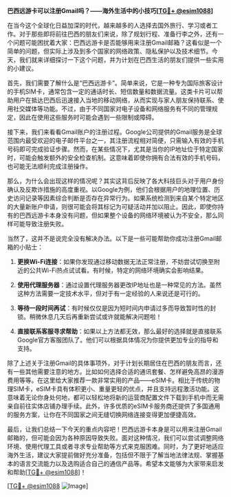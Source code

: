 **巴西远游卡可以注册Gmail吗？——海外生活中的小技巧[[TG💪+ @esim1088](https://t.me/s/esim1088)]**

在当今这个全球化日益加深的时代，越来越多的人选择去国外旅行、学习或者工作。对于那些即将前往巴西的朋友们来说，除了规划行程、准备行李之外，还有一个问题可能困扰着大家：巴西远游卡是否能够用来注册Gmail邮箱？这看似是一个简单的问题，但实际上涉及到多个国家的网络政策、隐私保护以及技术细节。今天，我们就来详细探讨一下这个问题，并为计划在巴西生活的朋友们提供一些实用的小建议。

首先，我们需要了解什么是“巴西远游卡”。简单来说，它是一种专为国际旅客设计的手机SIM卡，通常包含一定的通话时长、短信数量和数据流量。这类卡片可以帮助用户在抵达巴西后迅速接入当地的移动网络，从而实现与家人朋友保持联系、使用社交媒体等功能。不过，由于不同国家对电子设备和网络服务有不同的管理规定，因此在使用这些服务时可能会遇到一些限制或障碍。

接下来，我们来看看Gmail账户的注册过程。Google公司提供的Gmail服务是全球范围内最受欢迎的电子邮件平台之一，其注册流程相对简便，只需输入有效的手机号码即可完成验证步骤。然而，在某些情况下，尤其是当你的IP地址位于特定国家时，可能会触发额外的安全检查机制。这意味着即使你拥有合法有效的手机号码，也可能无法顺利完成注册操作。

那么，为什么会出现这样的情况呢？其实这背后反映了各大科技巨头对于用户身份确认及反欺诈措施的高度重视。以Google为例，他们会根据用户的地理位置、历史访问记录等因素综合判断是否存在异常行为。如果系统检测到来自某个特定地区的大量新账户申请，则很可能会将其标记为可疑活动并加以阻止。因此，即使你持有的巴西远游卡本身没有问题，但如果整个设备的网络环境被认为不安全，那么同样可能导致注册失败。

当然了，这并不是说完全没有解决办法。以下是一些可能帮助你成功注册Gmail邮箱的小贴士：

1. **更换Wi-Fi连接**：如果你发现通过移动数据无法正常注册，不妨尝试切换至附近的公共Wi-Fi热点试试看。有时候，特定的网络环境确实会影响结果。
   
2. **使用代理服务器**：通过设置代理服务器更改IP地址也是一种常见的方法。虽然这种方法需要一定技术水平，但对于有一定经验的人来说还是可行的。

3. **等待一段时间再试**：有时候仅仅是因为短时间内申请过多而导致暂时性的封锁。稍微休息几天后再重新尝试或许就能解决问题啦！

4. **直接联系客服寻求帮助**：如果以上方法都无效，那么最好的选择就是直接联系Google官方客服团队了。他们可以根据具体情况为你提供更加专业的指导和支持。

除了上述关于注册Gmail的具体事项外，对于计划长期居住在巴西的朋友而言，还有一些其他需要注意的地方。比如如何选择合适的通讯套餐、怎样避免高昂的漫游费用等等。在这里给大家推荐一款非常实用的产品——eSIM卡。相比于传统的物理SIM卡，eSIM卡具有体积更小、重量更轻的优点，并且支持远程激活功能。这意味着无论你身处何地，都可以轻松地将新的运营商配置文件下载到手机中而无需亲自前往实体店铺办理手续。此外，许多优质的eSIM卡服务商还提供了多国通用的服务方案，让你在不同国家之间无缝切换网络连接变得更加便捷高效。

最后，让我们总结一下今天的重点内容吧！巴西远游卡本身是可以用来注册Gmail邮箱的，但可能会因为各种原因导致失败。面对这种情况，我们可以尝试调整网络环境、使用代理工具或者寻求专业帮助等方式来克服困难。同时，为了更好地适应海外生活，建议大家提前做好充分准备，包括但不限于了解当地法律法规、掌握基本的语言交流能力以及选购适合自己的通信产品等。希望本文能够为大家带来启发和帮助[[TG💪+ @esim1088](https://t.me/s/esim1088)]！

[[TG💪+ @esim1088](https://t.me/s/esim1088) ![Image](https://i.postimg.cc/4NQfJmqS/Snipaste-2025-05-13-00-14-12.png)]